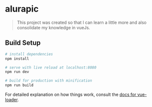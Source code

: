 # alurapic

> This project was created so that I can learn a little more and also consolidate my knowledge in vueJs.

## Build Setup

``` bash
# install dependencies
npm install

# serve with live reload at localhost:8080
npm run dev

# build for production with minification
npm run build
```

For detailed explanation on how things work, consult the [docs for vue-loader](http://vuejs.github.io/vue-loader).
